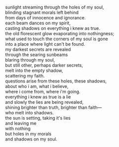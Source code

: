 sunlight streaming through the holes of my soul,<br/>
blinding stagnant morals left behind<br/>
from days of innocence and ignorance.<br/>
each beam dances on my spirit,<br/>
casting shadows on everything i knew as true.<br/>
the old florescent glow evaporating into nothingness;<br/>
what used to touch the corners of my soul is gone<br/>
into a place where light can't be found.<br/>
my darkest secrets are revealed<br/>
through the searing sunbeams<br/>
blaring through my soul,<br/>
but still other, perhaps darker secrets,<br/>
melt into the empty shadow,<br/>
scattering my faith.<br/>
questions arise from these holes, these shadows,<br/>
about who i am, what i believe,<br/>
where i come from, where i'm going.<br/>
everything i knew as true is a lie<br/>
and slowly the lies are being revealed,<br/>
shining brighter than truth, brighter than faith&mdash;<br/>
who melt into shadows.<br/>
the sun is setting, taking it's lies<br/>
and leaving me<br/>
with nothing<br/>
but holes in my morals<br/>
and shadows on my soul.
